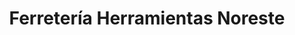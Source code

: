 ---
title: "Ferretería Herramientas Noreste"
url: /caracas/ferreteria-herramientas-noreste/
shop: Eisenwaren
---